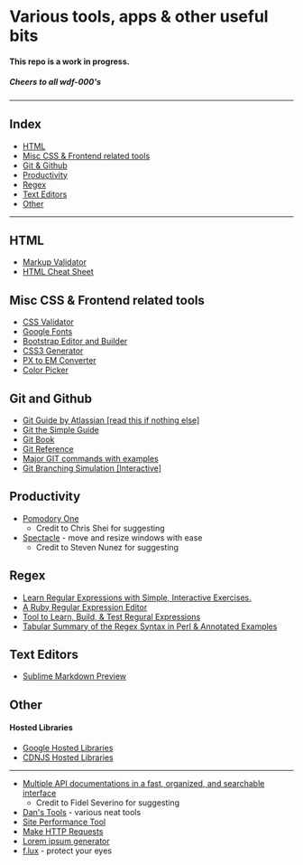 # Various tools, apps & other useful bits

#### This repo is a work in progress.
##### _Cheers to all wdf-000's_

----

## Index

* [HTML](#html)
* [Misc CSS & Frontend related tools](#misc-css--frontend-related-tools)
* [Git & Github](#git-and-github)
* [Productivity](#productivity)
* [Regex](#regex)
* [Text Editors](#text-editors)
* [Other](#other)

----

## HTML

* [Markup Validator](https://validator.w3.org/)
* [HTML Cheat Sheet](http://www.cril.univ-artois.fr/~lecoutre/teaching/web/sheets/HTML.pdf)

## Misc CSS & Frontend related tools

* [CSS Validator](https://jigsaw.w3.org/css-validator/)
* [Google Fonts](https://fonts.google.com/)
* [Bootstrap Editor and Builder](http://www.bootply.com/)
* [CSS3 Generator](http://css3generator.com/)
* [PX to EM Converter](http://pxtoem.com/)
* [Color Picker](http://www.colorpicker.com/)

## Git and Github

* [Git Guide by Atlassian [read this if nothing else]](https://www.atlassian.com/git/tutorials/what-is-version-control/)
* [Git the Simple Guide](https://rogerdudler.github.io/git-guide/)
* [Git Book](https://git-scm.com/book/en/v2)
* [Git Reference](http://gitref.org/)
* [Major GIT commands with examples](https://www.siteground.com/tutorials/git/commands.htm)
* [Git Branching Simulation [Interactive]](http://learngitbranching.js.org/)

## Productivity

* [Pomodory One](https://itunes.apple.com/us/app/pomodoro-one/id907364780?mt=12)
    * Credit to Chris Shei for suggesting
* [Spectacle](https://www.spectacleapp.com/) - move and resize windows with ease
    * Credit to Steven Nunez for suggesting

## Regex

* [Learn Regular Expressions with Simple, Interactive Exercises.](http://regexone.com/)
* [A Ruby Regular Expression Editor](http://rubular.com/)
* [Tool to Learn, Build, & Test Regural Expressions](http://www.regexr.com/)
* [Tabular Summary of the Regex Syntax in Perl & Annotated Examples](http://www.cs.tut.fi/~jkorpela/perl/regexp.html)

## Text Editors

* [Sublime Markdown Preview](https://github.com/revolunet/sublimetext-markdown-preview)

## Other

#### Hosted Libraries

* [Google Hosted Libraries](https://developers.google.com/speed/libraries/)
* [CDNJS Hosted Libraries](https://cdnjs.com/libraries)

----

* [Multiple API documentations in a fast, organized, and searchable interface](http://devdocs.io/)
    * Credit to Fidel Severino for suggesting
* [Dan's Tools](http://www.danstools.com/) - various neat tools
* [Site Performance Tool](http://www.webpagetest.org/)
* [Make HTTP Requests](https://www.hurl.it/)
* [Lorem ipsum generator](http://www.lipsum.com/feed/html)
* [f.lux](https://justgetflux.com/) - protect your eyes
